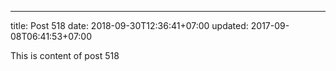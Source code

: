 ---
title: Post 518
date: 2018-09-30T12:36:41+07:00
updated: 2017-09-08T06:41:53+07:00

This is content of post 518